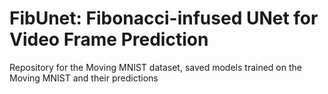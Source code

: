 # FibUnet: Fibonacci-infused UNet for Video Frame Prediction
Repository for the Moving MNIST dataset, saved models trained on the Moving MNIST and their predictions